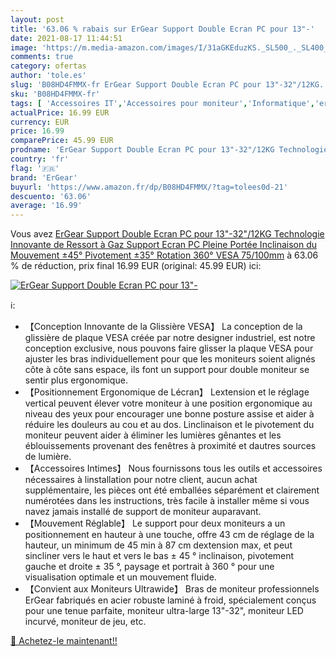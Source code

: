 ```yaml
---
layout: post
title: '63.06 % rabais sur ErGear Support Double Ecran PC pour 13"-'
date: 2021-08-17 11:44:51
image: 'https://m.media-amazon.com/images/I/31aGKEduzKS._SL500_._SL400_.jpg'
comments: true
category: ofertas
author: 'tole.es'
slug: 'B08HD4FMMX-fr ErGear Support Double Ecran PC pour 13"-32"/12KG...'
sku: 'B08HD4FMMX-fr'
tags: [ 'Accessoires IT','Accessoires pour moniteur','Informatique','ergear', ]
actualPrice: 16.99 EUR
currency: EUR
price: 16.99
comparePrice: 45.99 EUR
prodname: 'ErGear Support Double Ecran PC pour 13"-32"/12KG Technologie Innovante de Ressort à Gaz Support Ecran PC Pleine Portée Inclinaison du Mouvement ±45° Pivotement ±35° Rotation 360° VESA 75/100mm'
country: 'fr'
flag: '🇫🇷'
brand: 'ErGear'
buyurl: 'https://www.amazon.fr/dp/B08HD4FMMX/?tag=tolees0d-21'
descuento: '63.06'
average: '16.99'
---
```


Vous avez [ErGear Support Double Ecran PC pour 13"-32"/12KG Technologie Innovante de Ressort à Gaz Support Ecran PC Pleine Portée Inclinaison du Mouvement ±45° Pivotement ±35° Rotation 360° VESA 75/100mm](https://www.amazon.fr/dp/B08HD4FMMX/?tag=tolees0d-21)  à  63.06 % de réduction, prix final  16.99 EUR (original: 45.99 EUR) ici:

[![ErGear Support Double Ecran PC pour 13"-](https://m.media-amazon.com/images/I/31aGKEduzKS._SL500_._SL400_.jpg)](https://www.amazon.fr/dp/B08HD4FMMX/?tag=tolees0d-21)

ℹ️:

- 【Conception Innovante de la Glissière VESA】 La conception de la glissière de plaque VESA créée par notre designer industriel, est notre conception exclusive, nous pouvons faire glisser la plaque VESA pour ajuster les bras individuellement pour que les moniteurs soient alignés côte à côte sans espace, ils font un support pour double moniteur se sentir plus ergonomique.
- 【Positionnement Ergonomique de Lécran】 Lextension et le réglage vertical peuvent élever votre moniteur à une position ergonomique au niveau des yeux pour encourager une bonne posture assise et aider à réduire les douleurs au cou et au dos. Linclinaison et le pivotement du moniteur peuvent aider à éliminer les lumières gênantes et les éblouissements provenant des fenêtres à proximité et dautres sources de lumière.
- 【Accessoires Intimes】 Nous fournissons tous les outils et accessoires nécessaires à linstallation pour notre client, aucun achat supplémentaire, les pièces ont été emballées séparément et clairement numérotées dans les instructions, très facile à installer même si vous navez jamais installé de support de moniteur auparavant.
- 【Mouvement Réglable】 Le support pour deux moniteurs a un positionnement en hauteur à une touche, offre 43 cm de réglage de la hauteur, un minimum de 45 min à 87 cm dextension max, et peut sincliner vers le haut et vers le bas ± 45 ° inclinaison, pivotement gauche et droite ± 35 °, paysage et portrait à 360 ° pour une visualisation optimale et un mouvement fluide.
- 【Convient aux Moniteurs Ultrawide】 Bras de moniteur professionnels ErGear fabriqués en acier robuste laminé à froid, spécialement conçus pour une tenue parfaite, moniteur ultra-large 13"-32", moniteur LED incurvé, moniteur de jeu, etc.

[🛒 Achetez-le maintenant!!](https://www.amazon.fr/dp/B08HD4FMMX/?tag=tolees0d-21)
